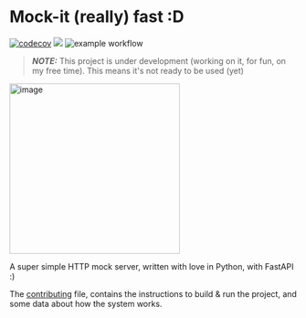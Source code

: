 # Mock-it (really) fast :D

[![codecov](https://codecov.io/gh/avazquezcode/mockitfast/graph/badge.svg?token=PEY1SMQONJ)](https://codecov.io/gh/avazquezcode/mockitfast)
<img src="https://img.shields.io/badge/language-python-blue?style"/>
![example workflow](https://github.com/avazquezcode/mockitfast/actions/workflows/python-app.yml/badge.svg)

> **_NOTE:_**  This project is under development (working on it, for fun, on my free time). This means it's not ready to be used (yet)

<img width="298" alt="image" src="https://github.com/user-attachments/assets/559c3ef0-4201-4fb6-886d-a761c4edfb1d">

A super simple HTTP mock server, written with love in Python, with FastAPI :)

The [contributing](CONTRIBUTING.md) file, contains the instructions to build & run the project, and some data about how the system works.

